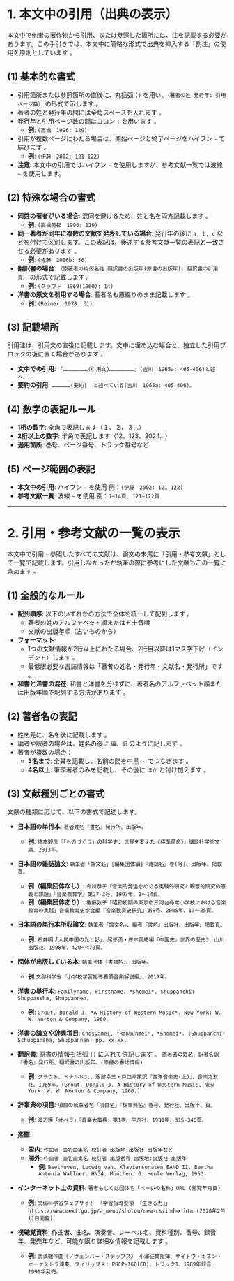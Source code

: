 # 1. 本文中の引用（出典の表示）

本文中で他者の著作物から引用、または参照した箇所には、注を記載する必要があります。この手引きでは、本文中に簡略な形式で出典を挿入する「割注」の使用を原則としています 。

## **(1) 基本的な書式**

* 引用箇所または参照箇所の直後に、丸括弧 `()` を用い、`（著者の姓 発行年: 引用ページ数）` の形式で示します 。
* 著者の姓と発行年の間には全角スペースを入れます 。
* 発行年と引用ページ数の間はコロン `:` を用います 。
    * **例**: `(高橋　1996: 129)` 
* 引用が複数ページにわたる場合は、開始ページと終了ページをハイフン `-` で結びます 。
    * **例**: `(伊藤　2002: 121-122)` 
* **注意**: 本文中の引用ではハイフン `-` を使用しますが、参考文献一覧では波線 `~` を使用します。 

## **(2) 特殊な場合の書式**

* **同姓の著者がいる場合**: 混同を避けるため、姓と名を両方記載します 。
    * **例**: `(高橋美都　1996: 129)` 
* **同一著者が同年に複数の文献を発表している場合**: 発行年の後に `a, b, c` などを付けて区別します。この表記は、後述する参考文献一覧の表記と一致させる必要があります 。
    * **例**: `(佐藤　2006b: 56)` 
* **翻訳書の場合**: `（原著者の片仮名姓 翻訳書の出版年(原書の出版年): 翻訳書の引用頁）` の形式で記載します 。
    * **例**: `(グラウト　1969(1960): 14)` 
* **洋書の原文を引用する場合**: 著者名も原綴りのまま記載します 。
    * **例**: `(Reimer　1978: 31)` 

## **(3) 記載場所**

引用注は、引用文の直後に記載します。文中に埋め込む場合と、独立した引用ブロックの後に置く場合があります 。

* **文中での引用**: `「……………………(引用文)……………………」(吉川　1965a: 405-406)と述べ、･･` 
* **要約の引用**: `………………(要約)  と述べている(吉川　1965a: 405-406)。` 

## **(4) 数字の表記ルール**

* **1桁の数字**: 全角で表記します（１、２、３...）
* **2桁以上の数字**: 半角で表記します（12、123、2024...）
* **適用箇所**: 巻号、ページ番号、トラック番号など

## **(5) ページ範囲の表記**

* **本文中の引用**: ハイフン `-` を使用 例：`(伊藤　2002: 121-122)`
* **参考文献一覧**: 波線 `~` を使用 例：`1~14頁`、`121~122頁`

---

# 2. 引用・参考文献の一覧の表示

本文中で引用・参照したすべての文献は、論文の末尾に「引用・参考文献」として一覧で記載します。引用しなかったが執筆の際に参考にした文献もこの一覧に含めます 。

## **(1) 全般的なルール**

* **配列順序**: 以下のいずれかの方法で全体を統一して配列します 。
    * 著者の姓のアルファベット順または五十音順 
    * 文献の出版年順（古いものから） 
* **フォーマット**:
    * 1つの文献情報が2行以上にわたる場合、2行目以降は1マス字下げ（インデント）します 。
    * 最低限必要な書誌情報は「著者の姓名・発行年・文献名・発行所」です 。
* **和書と洋書の混在**: 和書と洋書を分けずに、著者名のアルファベット順または出版年順で配列する方法があります 。

## **(2) 著者名の表記**

* 姓を先に、名を後に記載します 。
* 編者や訳者の場合は、姓名の後に `編`、`訳` のように記します 。
* 著者が複数の場合：
    * **3名まで**: 全員を記載し、名前の間を中黒 `・` でつなぎます 。
    * **4名以上**: 筆頭著者のみを記載し、その後に `ほか` と付け加えます 。

## **(3) 文献種別ごとの書式**

文献の種類に応じて、以下の書式で記述します。

* **日本語の単行本**:
    `著者姓名『書名』発行所、出版年。` 
    * **例**: `橋本毅彦『「ものづくり」の科学史: 世界を変えた《標準革命》』講談社学術文庫、2013年。` 

* **日本語の雑誌論文**:
    `執筆者「論文名」[編集団体編]『雑誌名』巻(号)、出版年、掲載頁。` 
    * **例（編集団体なし）**: `今川恭子「音楽的発達をめぐる実験的研究と観察的研究の意義と課題」『音楽教育学』第27-3号、1997年、1〜14頁。` 
    * **例（編集団体あり）**: `権藤敦子「昭和初期の東京市三河台尋常小学校における音楽教育の実践」音楽教育史学会編『音楽教育史研究』第8号、2005年、13〜25頁。` 

* **日本語の単行本所収論文**:
    `執筆者「論文名」、編者『書名』出版社、出版年、掲載頁。` 
    * **例**: `石井明「人民中国の光と影」、尾形勇・岸本美緒編『中国史』世界の歴史3、山川出版社、1998年、420〜479頁。` 

* **団体が出版している本**:
    `執筆団体『書籍名』、出版年。`
    * **例**:`文部科学省『小学校学習指導要領音楽解説編』、2017年。`
    
* **洋書の単行本**:
    `Familyname, Firstname. *Shomei*. Shuppanchi: Shuppansha, Shuppannen.` 
    * **例**: `Grout, Donald J. *A History of Western Music*. New York: W. W. Norton & Company, 1960.` 

* **洋書の論文や辞典項目**:
    `Chosyamei, "Ronbunmei", *Shomei*. (Shuppanchi: Schuppansha, Shuppannen) pp. xx-xx.` 

* **翻訳書**:
    原書の情報も括弧 `()` に入れて併記します 。
    `原著者の姓名、訳者名訳『書名』発行所、翻訳書の出版年。(原書の書誌情報)`
    * **例**: `グラウト、ドナルドJ.、服部幸三・戸口幸策訳『西洋音楽史(上)』、音楽之友社、1969年。(Grout, Donald J. A History of Western Music. New York: W. W. Norton & Company, 1960.)` 

* **辞事典の項目**:
    `項目の執筆者名「項目名」『辞事典名』巻号、発行社、出版年、頁。` 
    * **例**: `渡辺護「オペラ」『音楽大事典』第1巻、平凡社、1981年、315~340頁。` 

* **楽譜**:
    * **国内**: `作曲者 曲名曲集名 校訂者 出版地:出版社 出版年など` 
    * **海外**: `作曲者 曲名曲集名 校訂者 出版番号 出版地:出版社 出版年` 
        * **例**: `Beethoven, Ludwig van. Klaviersonaten BAND II. Bertha Antonia Wallner. HN34. München: G. Henle Verlag, 1953` 

* **インターネット上の資料**:
    `著者もしくは団体名「ページの名称」URL (閲覧年月日)` 
    * **例**: `文部科学省ウェブサイト 「学習指導要領 『生きる力』」 https://www.mext.go.jp/a_menu/shotou/new-cs/index.htm (2020年2月11日閲覧)` 

* **視聴覚資料**:
    作曲者、曲名、演奏者、レーベル名、資料種別、番号、録音年、発売年など、可能な限り詳細な情報を記載します 。
    * **例**: `武満徹作曲《ノヴェンバー・ステップス》 小澤征爾指揮、サイトウ・キネン・オーケストラ演奏、フイリップス: PHCP-160(CD)、トラック1、1989年録音・1991年発売。`